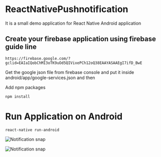 # ReactNativePushnotification
It is a small demo application for React Native Android application

## Create your firebase application using firebase guide line 

```
https://firebase.google.com/?gclid=EAIaIQobChMI3oTK9uOd5QIVixePCh12oQ38EAAYASAAEgI7ifD_BwE
```
Get the google json file from firebase console and put it inside android/app/google-services.json
and then 

Add npm packages 

```
npm install
````

# Run Application on Android

```
react-native run-android
```

![Notification snap](snap1.png)

![Notification snap](snap2.png)
